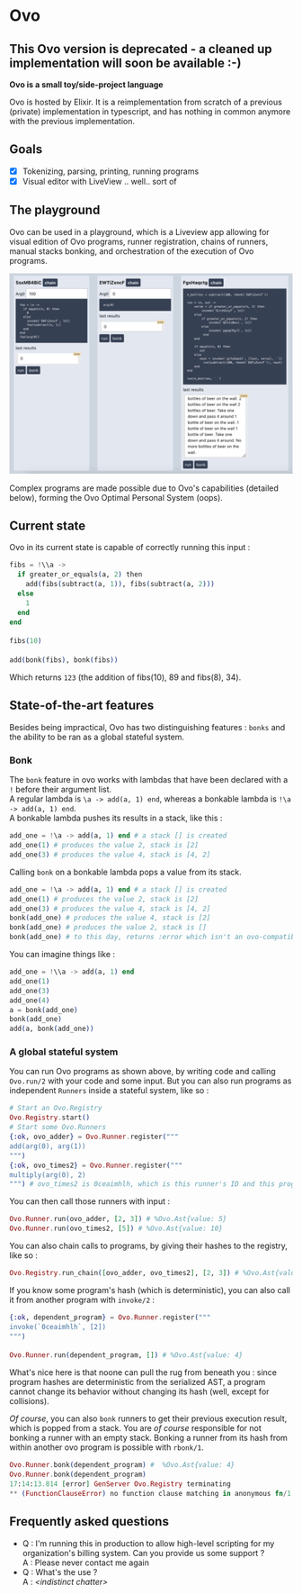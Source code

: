 # Ovo

## This Ovo version is deprecated - a cleaned up implementation will soon be available :-\)

**Ovo is a small toy/side-project language**

Ovo is hosted by Elixir.
It is a reimplementation from scratch of a previous (private) implementation in typescript, and has nothing in common anymore with the previous implementation.

## Goals

- [x] Tokenizing, parsing, printing, running programs
- [x] Visual editor with LiveView .. well.. sort of

## The playground

Ovo can be used in a playground, which is a Liveview app allowing for visual edition of Ovo programs, runner registration, chains of runners, manual stacks bonking, and orchestration of the execution of Ovo programs.

![](screenshot.png)

Complex programs are made possible due to Ovo's capabilities (detailed below), forming the Ovo Optimal Personal System (oops).

## Current state

Ovo in its current state is capable of correctly running this input :

```elixir
fibs = !\\a ->
  if greater_or_equals(a, 2) then
    add(fibs(subtract(a, 1)), fibs(subtract(a, 2)))
  else
    1
  end
end

fibs(10)

add(bonk(fibs), bonk(fibs))
```

Which returns `123` (the addition of fibs(10), 89 and fibs(8), 34).

## State-of-the-art features

Besides being impractical, Ovo has two distinguishing features : `bonks` and the ability to be ran as a global stateful system.

### Bonk

The `bonk` feature in ovo works with lambdas that have been declared with a `!` before their argument list.  
A regular lambda is  `\a -> add(a, 1) end`, whereas a bonkable lambda is `!\a -> add(a, 1) end`.  
A bonkable lambda pushes its results in a stack, like this :  

```elixir
add_one = !\a -> add(a, 1) end # a stack [] is created
add_one(1) # produces the value 2, stack is [2]
add_one(3) # produces the value 4, stack is [4, 2]
```

Calling `bonk` on a bonkable lambda pops a value from its stack.  

```elixir
add_one = !\a -> add(a, 1) end # a stack [] is created
add_one(1) # produces the value 2, stack is [2]
add_one(3) # produces the value 4, stack is [4, 2]
bonk(add_one) # produces the value 4, stack is [2]
bonk(add_one) # produces the value 2, stack is []
bonk(add_one) # to this day, returns :error which isn't an ovo-compatible value
```

You can imagine things like :  

```elixir
add_one = !\\a -> add(a, 1) end
add_one(1)
add_one(3)
add_one(4)
a = bonk(add_one)
bonk(add_one)
add(a, bonk(add_one))
```

### A global stateful system

You can run Ovo programs as shown above, by writing code and calling `Ovo.run/2` with your code and some input. But you can also run programs as independent `Runners` inside a stateful system, like so :

```elixir
# Start an Ovo.Registry
Ovo.Registry.start()
# Start some Ovo.Runners
{:ok, ovo_adder} = Ovo.Runner.register("""
add(arg(0), arg(1))
""")
{:ok, ovo_times2} = Ovo.Runner.register("""
multiply(arg(0), 2)
""") # ovo_times2 is 0ceaimhlh, which is this runner's ID and this program's hash
```

You can then call those runners with input :

```elixir
Ovo.Runner.run(ovo_adder, [2, 3]) # %Ovo.Ast{value: 5}
Ovo.Runner.run(ovo_times2, [5]) # %Ovo.Ast{value: 10}
```

You can also chain calls to programs, by giving their hashes to the registry, like so :

```elixir
Ovo.Registry.run_chain([ovo_adder, ovo_times2], [2, 3]) # %Ovo.Ast{value: 10}
```

If you know some program's hash (which is deterministic), you can also call it from another program with `invoke/2` :

```elixir
{:ok, dependent_program} = Ovo.Runner.register("""
invoke(`0ceaimhlh`, [2])
""")

Ovo.Runner.run(dependent_program, []) # %Ovo.Ast{value: 4}
```

What's nice here is that noone can pull the rug from beneath you : since program hashes are deterministic from the serialized AST, a program cannot change its behavior without changing its hash (well, except for collisions).

*Of course*, you can also `bonk` runners to get their previous execution result, which is popped from a stack. You are *of course* responsible for not bonking a runner with an empty stack. Bonking a runner from its hash from within another ovo program is possible with `rbonk/1`.

```elixir
Ovo.Runner.bonk(dependent_program) #  %Ovo.Ast{value: 4}
Ovo.Runner.bonk(dependent_program)
17:14:13.814 [error] GenServer Ovo.Registry terminating
** (FunctionClauseError) no function clause matching in anonymous fn/1 in Ovo.Registry.pop_result/1
```

## Frequently asked questions

- Q : I'm running this in production to allow high-level scripting for my organization's billing system. Can you provide  us some support ?  
A : Please never contact me again  
- Q : What's the use ?  
  A : *\<indistinct chatter\>*
